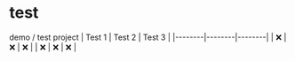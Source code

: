 # test
demo / test project
| Test 1 | Test 2 | Test 3 |
|--------|--------|--------|
| :x:    | :x:    | :x:    |
| :x:    | :x:    | :x:    |
